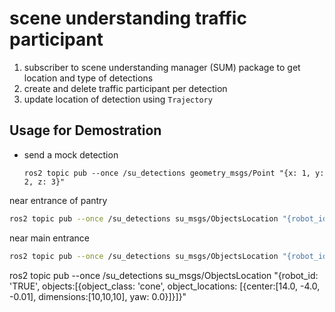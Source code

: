 # scene understanding traffic participant

1. subscriber to scene understanding manager (SUM) package to get location and type of detections
2. create and delete traffic participant per detection
3. update location of detection using `Trajectory` 

## Usage for Demostration

* send a mock detection 
  
  `ros2 topic pub --once /su_detections geometry_msgs/Point "{x: 1, y: 2, z: 3}"`

near entrance of pantry

```bash
ros2 topic pub --once /su_detections su_msgs/ObjectsLocation "{robot_id: 'ROBOT_123', objects:[{object_class: 'cone', object_locations: [{center:[16.4, -6.89, -0.01], dimensions:[10,10,10], yaw: 0.0}]}]}"
```

near main entrance

```bash
ros2 topic pub --once /su_detections su_msgs/ObjectsLocation "{robot_id: 'ROBOT_123', objects:[{object_class: 'cone', object_locations: [{center:[14.0, -4.0, -0.01], dimensions:[10,10,10], yaw: 0.0}]}]}"
```

ros2 topic pub --once /su_detections su_msgs/ObjectsLocation "{robot_id: 'TRUE', objects:[{object_class: 'cone', object_locations: [{center:[14.0, -4.0, -0.01], dimensions:[10,10,10], yaw: 0.0}]}]}"



